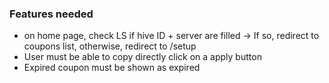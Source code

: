 ### Features needed

- on home page, check LS if hive ID + server are filled -> If so, redirect to coupons list, otherwise, redirect to /setup
- User must be able to copy directly click on a apply button
- Expired coupon must be shown as expired
